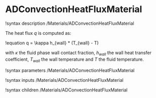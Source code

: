 # ADConvectionHeatFluxMaterial

!syntax description /Materials/ADConvectionHeatFluxMaterial

The heat flux $q$ is computed as:

!equation
q = \kappa h_{wall} * (T_{wall} - T)

with $\kappa$ the fluid phase wall contact fraction, $h_{wall}$ the wall heat transfer coefficient,
$T_{wall}$ the wall temperature and $T$ the fluid temperature.

!syntax parameters /Materials/ADConvectionHeatFluxMaterial

!syntax inputs /Materials/ADConvectionHeatFluxMaterial

!syntax children /Materials/ADConvectionHeatFluxMaterial
